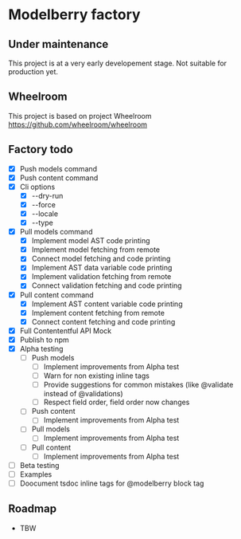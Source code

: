 # Modelberry factory

## Under maintenance

This project is at a very early developement stage. Not suitable for production
yet.

## Wheelroom

This project is based on project Wheelroom <https://github.com/wheelroom/wheelroom>

## Factory todo

- [x] Push models command
- [x] Push content command
- [x] Cli options
  - [x] --dry-run
  - [x] --force
  - [x] --locale
  - [x] --type
- [x] Pull models command
  - [x] Implement model AST code printing
  - [x] Implement model fetching from remote
  - [x] Connect model fetching and code printing
  - [x] Implement AST data variable code printing
  - [x] Implement validation fetching from remote
  - [x] Connect validation fetching and code printing
- [x] Pull content command
  - [x] Implement AST content variable code printing
  - [x] Implement content fetching from remote
  - [x] Connect content fetching and code printing
- [x] Full Contententful API Mock
- [x] Publish to npm
- [x] Alpha testing
  - [ ] Push models
    - [ ] Implement improvements from Alpha test
    - [ ] Warn for non existing inline tags
    - [ ] Provide suggestions for common mistakes (like @validate instead of @validations)
    - [ ] Respect field order, field order now changes
  - [ ] Push content
    - [ ] Implement improvements from Alpha test
  - [ ] Pull models
    - [ ] Implement improvements from Alpha test
  - [ ] Pull content
    - [ ] Implement improvements from Alpha test
- [ ] Beta testing
- [ ] Examples
- [ ] Doocument tsdoc inline tags for @modelberry block tag

## Roadmap

- TBW
